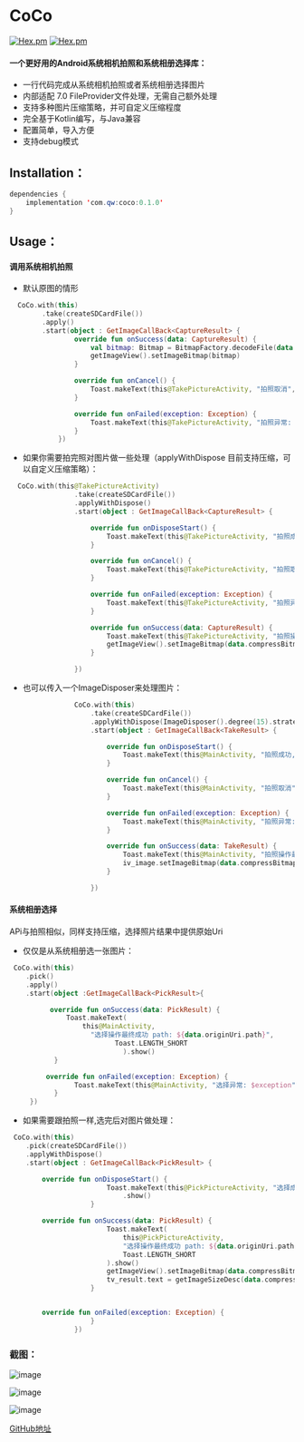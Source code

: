 # CoCo
 [![Hex.pm](https://img.shields.io/badge/download-0.1.0-green)](https://www.apache.org/licenses/LICENSE-2.0)
 [![Hex.pm](https://img.shields.io/hexpm/l/plug.svg)]()
#### 一个更好用的Android系统相机拍照和系统相册选择库：
 - 一行代码完成从系统相机拍照或者系统相册选择图片
 - 内部适配 7.0 FileProvider文件处理，无需自己额外处理
 - 支持多种图片压缩策略，并可自定义压缩程度
 - 完全基于Kotlin编写，与Java兼容
 - 配置简单，导入方便
 - 支持debug模式
## Installation：

```java
dependencies {
    implementation 'com.qw:coco:0.1.0'
}

```
## Usage：
#### 调用系统相机拍照

- 默认原图的情形
```kotlin
  CoCo.with(this)
        .take(createSDCardFile())
        .apply()
        .start(object : GetImageCallBack<CaptureResult> {
                override fun onSuccess(data: CaptureResult) {
                    val bitmap: Bitmap = BitmapFactory.decodeFile(data.targetFile!!.path)
                    getImageView().setImageBitmap(bitmap)
                }

                override fun onCancel() {
                    Toast.makeText(this@TakePictureActivity, "拍照取消", Toast.LENGTH_SHORT).show()
                }

                override fun onFailed(exception: Exception) {
                    Toast.makeText(this@TakePictureActivity, "拍照异常: $exception", Toast.LENGTH_SHORT).show()
                }
            })
```
- 如果你需要拍完照对图片做一些处理（applyWithDispose 目前支持压缩，可以自定义压缩策略）：

```kotlin
  CoCo.with(this@TakePictureActivity)
                .take(createSDCardFile())
                .applyWithDispose()
                .start(object : GetImageCallBack<CaptureResult> {

                    override fun onDisposeStart() {
                        Toast.makeText(this@TakePictureActivity, "拍照成功,开始处理", Toast.LENGTH_SHORT).show()
                    }

                    override fun onCancel() {
                        Toast.makeText(this@TakePictureActivity, "拍照取消", Toast.LENGTH_SHORT).show()
                    }

                    override fun onFailed(exception: Exception) {
                        Toast.makeText(this@TakePictureActivity, "拍照异常: $exception", Toast.LENGTH_SHORT).show()
                    }

                    override fun onSuccess(data: CaptureResult) {
                        Toast.makeText(this@TakePictureActivity, "拍照操作最终成功", Toast.LENGTH_SHORT).show()
                        getImageView().setImageBitmap(data.compressBitmap)
                    }

                })
```
- 也可以传入一个ImageDisposer来处理图片：

```kotlin
                CoCo.with(this)
                    .take(createSDCardFile())
                    .applyWithDispose(ImageDisposer().degree(15).strategy(CompressStrategy.MATRIX))
                    .start(object : GetImageCallBack<TakeResult> {

                        override fun onDisposeStart() {
                            Toast.makeText(this@MainActivity, "拍照成功,开始处理", Toast.LENGTH_SHORT).show()
                        }

                        override fun onCancel() {
                            Toast.makeText(this@MainActivity, "拍照取消", Toast.LENGTH_SHORT).show()
                        }

                        override fun onFailed(exception: Exception) {
                            Toast.makeText(this@MainActivity, "拍照异常: $exception", Toast.LENGTH_SHORT).show()
                        }

                        override fun onSuccess(data: TakeResult) {
                            Toast.makeText(this@MainActivity, "拍照操作最终成功", Toast.LENGTH_SHORT).show()
                            iv_image.setImageBitmap(data.compressBitmap)
                        }

                    })
```

#### 系统相册选择
APi与拍照相似，同样支持压缩，选择照片结果中提供原始Uri
- 仅仅是从系统相册选一张图片：

```kotlin
 CoCo.with(this)
    .pick()
    .apply()
    .start(object :GetImageCallBack<PickResult>{

          override fun onSuccess(data: PickResult) {
              Toast.makeText(
                  this@MainActivity,
                    "选择操作最终成功 path: ${data.originUri.path}",
                          Toast.LENGTH_SHORT
                            ).show()
           }

         override fun onFailed(exception: Exception) {
                Toast.makeText(this@MainActivity, "选择异常: $exception", Toast.LENGTH_SHORT).show()
           }
     })
```
- 如果需要跟拍照一样,选完后对图片做处理：
```kotlin
 CoCo.with(this)
    .pick(createSDCardFile())
    .applyWithDispose()
    .start(object : GetImageCallBack<PickResult> {

        override fun onDisposeStart() {
                        Toast.makeText(this@PickPictureActivity, "选择成功,开始处理", Toast.LENGTH_SHORT)
                            .show()
                    }

        override fun onSuccess(data: PickResult) {
                        Toast.makeText(
                            this@PickPictureActivity,
                            "选择操作最终成功 path: ${data.originUri.path}",
                            Toast.LENGTH_SHORT
                        ).show()
                        getImageView().setImageBitmap(data.compressBitmap)
                        tv_result.text = getImageSizeDesc(data.compressBitmap!!)
                    }


        override fun onFailed(exception: Exception) {
                    }
                })
```
### 截图：
![image](https://upload-images.jianshu.io/upload_images/4346197-45eef4367cc55ca1.png)

![image](https://upload-images.jianshu.io/upload_images/4346197-c5b04e7acad92ff3.png)

![image](https://upload-images.jianshu.io/upload_images/4346197-95a4098e9d4b7e98.gif)

[GitHub地址](https://github.com/soulqw/SoulPhotoTaker/)